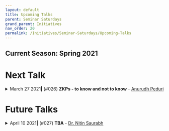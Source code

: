 ```yaml
---
layout: default
title: Upcoming Talks
parent: Seminar Saturdays
grand_parent: Initiatives
nav_order: 20
permalink: /Initiatives/Seminar-Saturdays/Upcoming-Talks
---
```


Current Season: Spring 2021
---------------------------

Next Talk
=========

<details><summary>March 27 2021<b>|</b> (#026) <b>ZKPs - to know and not to know</b> - <a href="https://anurudhp.github.io/">Anurudh Peduri</a></summary><div class="custom-spoiler"><p>

**Date and Time**: [27-03-2021, 19:30 - 21:00 IST](https://www.google.com/calendar/event?eid=a2NmZ3FpYTZlZ2xlc2Fra2Y2YnN1N29iMmZfMjAyMTAzMjdUMTQwMDAwWiB2bmw5c2RxN29vZmlwaWJobzEzMnIyZTAyNEBn&ctz=Asia/Kolkata)

### Abstract
A Zero-Knowledge Proof (ZKP) is a protocol in which a prover proves something to a verifier without revealing any extra "information". For instance, this is very useful in cryptography - to have authentication with privacy. You want to prove that it is indeed you, without revealing your own identity.

I aim to motivate and explore the field of zero knowledge proofs. I'll start of with a couple of two-player game settings, and then formalize the solving process as an interactive proof system and then ZKP. Then we'll discuss it's relation to other classes, and a brief sketch of those proofs.


### Prerequisites
Basic complexity definitions - Languages, decidability, P, NP etc.
P.s. The prerequisites are very simple, and I'll briefly explain them at the very start. So even if you are new to complexity theory, this is a really nice starting point.


### Resources
[Arora, Barak - Computational Complexity:  A Modern Approach](https://theory.cs.princeton.edu/complexity/book.pdf) - Chapter 8
</p></div></details>


Future Talks
==============


<details><summary>April 10 2021<b>|</b> (#027) <b>TBA</b> - <a href="https://nitinsau.github.io/">Dr. Nitin Saurabh</a></summary><div class="custom-spoiler"><p>

**Date and Time**: [10-04-2021, 19:30 - 21:00 IST](https://www.google.com/calendar/event?eid=a2NmZ3FpYTZlZ2xlc2Fra2Y2YnN1N29iMmZfMjAyMTA0MTBUMTQwMDAwWiB2bmw5c2RxN29vZmlwaWJobzEzMnIyZTAyNEBn&ctz=Asia/Kolkata)

### Abstract
TBA

### Prerequisites
TBA

### Resources
TBA

</p></div></details>


<!--
<details><summary>[[DATE]] <b>|</b> (#[[IDX]]) <b>[[TITLE]]</b> - <a href="[[HOMEPAGE]]">[[AUTHOR]]</a></summary><div class="custom-spoiler"><p>

**Date & Time**: [INFO](<calendar_link>)

### Abstract

### Prerequisites

### Resources

</p></div></details>
-->
